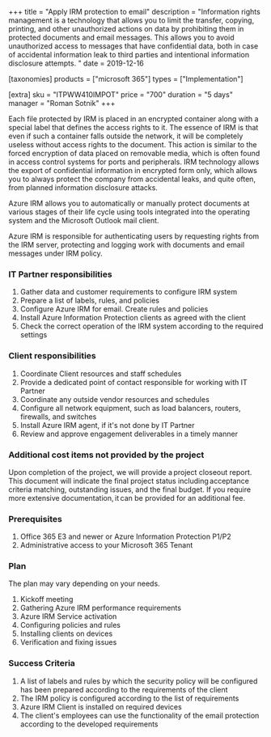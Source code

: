 +++
title = "Apply IRM protection to email"
description = "Information rights management is a technology that allows you to limit the transfer, copying, printing, and other unauthorized actions on data by prohibiting them in protected documents and email messages. This allows you to avoid unauthorized access to messages that have confidential data, both in case of accidental information leak to third parties and intentional information disclosure attempts. "
date = 2019-12-16

[taxonomies]
products = ["microsoft 365"]
types = ["Implementation"]

[extra]
sku = "ITPWW410IMPOT"
price = "700"
duration = "5 days"
manager = "Roman Sotnik"
+++

Each file protected by IRM is placed in an encrypted container
along with a special label that defines the access rights to it. The
essence of IRM is that even if such a container falls outside
the network, it will be completely useless without access rights to the
document. This action is similar to the forced encryption of data placed
on removable media, which is often found in access control systems for
ports and peripherals. IRM technology allows the export of
confidential information in encrypted form only, which allows you to
always protect the company from accidental leaks, and quite often, from
planned information disclosure attacks.

Azure IRM allows you to automatically or manually protect
documents at various stages of their life cycle using tools integrated
into the operating system and the Microsoft Outlook mail client.

Azure IRM is responsible for authenticating users by requesting
rights from the IRM server, protecting and logging work with
documents and email messages under IRM policy.

### IT Partner responsibilities

1.  Gather data and customer requirements to configure IRM
    system
2.  Prepare a list of labels, rules, and policies
3.  Configure Azure IRM for email. Create rules and policies
4.  Install Azure Information Protection clients as agreed with the
    client
5.  Check the correct operation of the IRM system according to
    the required settings

### Client responsibilities

1.  Coordinate Client resources and staff schedules
2.  Provide a dedicated point of contact responsible for working with IT
    Partner
3.  Coordinate any outside vendor resources and schedules
4.  Configure all network equipment, such as load balancers, routers,
    firewalls, and switches
5.  Install Azure IRM agent, if it's not done by IT Partner
6.  Review and approve engagement deliverables in a timely manner

### Additional cost items not provided by the project

Upon completion of the project, we will provide a project closeout
report. This document will indicate the final project status
including acceptance criteria matching, outstanding issues, and the
final budget. If you require more extensive documentation, it can be
provided for an additional fee. 

### Prerequisites

1.  Office 365 E3 and newer or Azure Information Protection P1/P2
2.  Administrative access to your Microsoft 365 Tenant

### Plan

The plan may vary depending on your needs.

1.  Kickoff meeting
2.  Gathering Azure IRM performance requirements
3.  Azure IRM Service activation
4.  Configuring policies and rules
5.  Installing clients on devices
6.  Verification and fixing issues

### Success Criteria

1.  A list of labels and rules by which the security policy will be
    configured has been prepared according to the requirements of the
    client
2.  The IRM policy is configured according to the list of
    requirements
3.  Azure IRM Client is installed on required devices
4.  The client's employees can use the functionality of the email
    protection according to the developed requirements
